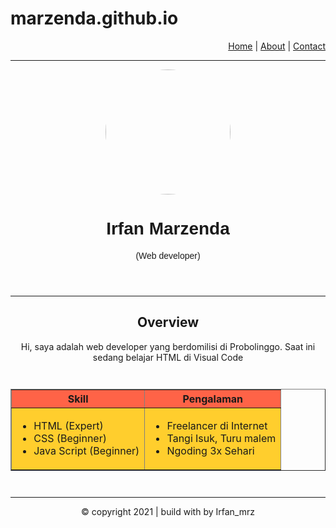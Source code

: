 # marzenda.github.io 
<!DOCTYPE html>
<html lang="en">
<head>
    <meta charset="UTF-8">
    <meta http-equiv="X-UA-Compatible" content="IE=edge">
    <meta name="viewport" content="width=device-width, initial-scale=1.0">
    <title>Irfan Marzenda Personal Website</title>

</head>
<body>
    <nav style="text-align: right;">
        <a href="index.html">Home</a> |
        <a href="about.html">About</a> |
        <a href="kontak.html">Contact</a>
    </nav>
    <hr/>
    <header style="text-align: center;">
        <img src="image/fotoku.jpeg" width="200" heigth="200" style="border-radius:50%;">
        <h1 style="font-family:sans-serif;">Irfan Marzenda</h1>
        <p style="font-family: Verdana, Geneva, Tahoma, sans-serif;">(Web developer)</p>
    </header>
    <hr/>
    <article style="text-align: center;">
        <h2>Overview</h2>
        <p> Hi, saya adalah web developer yang berdomilisi di Probolinggo.
            Saat ini sedang belajar HTML di Visual Code</p>
    </article>
    <div style="max-width: 600px; margin: 3em auto">
        <table border="1" width="100%">
            <thead style="background-color: tomato;">
                <tr>
                    <th>Skill</th>
                    <th>Pengalaman</th>
                </tr>
            </thead>
            <tbody style="background-color: rgb(255, 206, 45);">
                <tr>
                    <td>
                        <ul>
                            <li>HTML (Expert)</li>
                            <li>CSS (Beginner)</li>
                            <li>Java Script (Beginner)</li>
                        </ul>
                    </td>
                    <td>
                        <ul>
                            <li>Freelancer di Internet</li>
                            <li>Tangi Isuk, Turu malem</li>
                            <li>Ngoding 3x Sehari</li>
                        </ul>
                    </td>
                </tr>
            </tbody>
        </table>
    </div>
 <hr>
</body>
<footer style="text-align: center;">
            <div class="co1-sm-12">
                <p>
                    &copy; copyright 2021 | build with <i class="btn btn-danger"></i>
                    by Irfan_mrz 
                </p>
            </div>
</footer>
</html>
